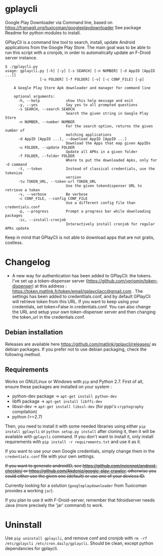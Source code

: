 # gplaycli
Google Play Downloader via Command line, based on https://framagit.org/tuxicoman/googleplaydownloader See package Readme for python modules to install.

GPlayCli is a command line tool to search, install, update Android applications from the Google Play Store. The main goal was to be able to run this script with a cronjob, in order to automatically update an F-Droid server instance.

	$ ./gplaycli.py 
	usage: gplaycli.py [-h] [-y] [-s SEARCH] [-n NUMBER] [-d AppID [AppID ...]]
                    [-u FOLDER] [-f FOLDER] [-v] [-c CONF_FILE] [-p]

		A Google Play Store Apk downloader and manager for command line

		optional arguments:
		  -h, --help            show this help message and exit
		  -y, --yes             Say yes to all prompted questions
		  -s SEARCH, --search SEARCH
		                        Search the given string in Google Play Store
		  -n NUMBER, --number NUMBER
		                        For the search option, returns the given number of
		                        matching applications
		  -d AppID [AppID ...], --download AppID [AppID ...]
		                        Download the Apps that map given AppIDs
		  -u FOLDER, --update FOLDER
		                        Update all APKs in a given folder
		  -f FOLDER, --folder FOLDER
		                        Where to put the downloaded Apks, only for -d command
		  -t, --token           Instead of classical credentials, use the tokenize
		                        version
		  -tu TOKEN_URL, --token-url TOKEN_URL
		                        Use the given tokendispenser URL to retrieve a token
		  -v, --verbose         Be verbose
		  -c CONF_FILE, --config CONF_FILE
		                        Use a different config file than credentials.conf
		  -p, --progress        Prompt a progress bar while downloading packages
		  -ic, --install-cronjob
                		        Interactively install cronjob for regular APKs update


Keep in mind that GPlayCli is not able to download apps that are not gratis, costless.

Changelog
=========
- A new way for authentication has been added to GPlayCli: the tokens. I've set up a token-dispenser server (https://github.com/yeriomin/token-dispenser) at this address : https://token.matlink.fr/token/email/gplaycliacc@gmail.com . The settings has been added to credenttials.conf, and by default GPlayCli will retrieve token from this URL. If you want to keep using your credentials, set token=False in credentials.conf. You can also change the URL and setup your own token-dispenser server and then changing the token_url in the credentials.conf.

Debian installation
--------------------
Releases are available here https://github.com/matlink/gplaycli/releases/ as debian packages. If you prefer not to use debian packaging, check the following method.

Requirements
----------
Works on GNU/Linux or Windows with `pip` and Python 2.7. First of all, ensure these packages are installed on your system : 

- python-dev package -> `apt-get install python-dev`
- libffi package -> `apt-get install libffi-dev`
- libssl-dev -> `apt-get install libssl-dev` (for pypi's `cryptography` compilation)
- python (>=2.7)

Then, you need to install it with some needed libraries using either `pip install gplaycli` or `python setup.py install` after cloning it, then it will be available with `gplaycli` command. If you don't want to install it, only install requirements with `pip install -r requirements.txt` and use it as it.

If you want to use your own Google credentials, simply change them in the `credentials.conf` file with your own settings. 

~~If you want to generate androidID, see https://github.com/nviennot/android-checkin/ or https://github.com/Akdeniz/google-play-crawler, otherwise you could either use the given one (default) or use one of your devices ID.~~

Currently looking for a solution (`googleplaydownloader` from Tuxicoman provides a working `jar`).

If you plan to use it with F-Droid-server, remember that fdroidserver needs Java (more precisely the 'jar' command) to work.

Uninstall
=========
Use `pip uninstall gplaycli`, and remove conf and cronjob with `rm -rf /etc/gplaycli /etc/cron.daily/gplaycli`. Should be clean, except python dependancies for gplaycli.
